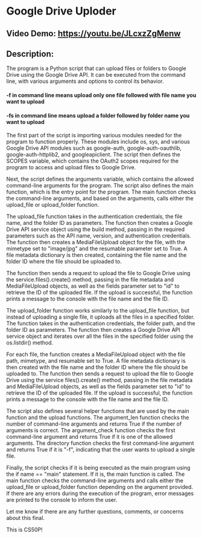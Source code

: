 # Google Drive Uploder
## Video Demo:  https://youtu.be/JLcxzZgMenw
## Description:
The program is a Python script that can upload files or folders to Google Drive using the Google Drive API. It can be executed from the command line, with
various arguments and options to control its behavior. 

#### -f in command line means upload only one file followed with file name you want to upload
#### -fs in command line means upload a folder followed by folder name you want to upload

The first part of the script is importing various modules needed for the program to function properly. These modules include os, sys, and various Google Drive
API modules such as google-auth, google-auth-oauthlib, google-auth-httplib2, and googleapiclient. The script then defines the SCOPES variable, which contains the
OAuth2 scopes required for the program to access and upload files to Google Drive.

Next, the script defines the arguments variable, which contains the allowed command-line arguments for the program. The script also defines the main function,
which is the entry point for the program. The main function checks the command-line arguments, and based on the arguments, calls either the upload_file or
upload_folder function.

The upload_file function takes in the authentication credentials, the file name, and the folder ID as parameters. The function then creates a Google Drive API
service object using the build method, passing in the required parameters such as the API name, version, and authentication credentials. The function then
creates a MediaFileUpload object for the file, with the mimetype set to "image/jpg" and the resumable parameter set to True. A file metadata dictionary is then
created, containing the file name and the folder ID where the file should be uploaded to.

The function then sends a request to upload the file to Google Drive using the service.files().create() method, passing in the file metadata and MediaFileUpload
objects, as well as the fields parameter set to "id" to retrieve the ID of the uploaded file. If the upload is successful, the function prints a message to the
console with the file name and the file ID.

The upload_folder function works similarly to the upload_file function, but instead of uploading a single file, it uploads all the files in a specified folder.
The function takes in the authentication credentials, the folder path, and the folder ID as parameters. The function then creates a Google Drive API service
object and iterates over all the files in the specified folder using the os.listdir() method.

For each file, the function creates a MediaFileUpload object with the file path, mimetype, and resumable set to True. A file metadata dictionary is then created
with the file name and the folder ID where the file should be uploaded to. The function then sends a request to upload the file to Google Drive using the service
files().create() method, passing in the file metadata and MediaFileUpload objects, as well as the fields parameter set to "id" to retrieve the ID of the uploaded
file. If the upload is successful, the function prints a message to the console with the file name and the file ID.

The script also defines several helper functions that are used by the main function and the upload functions. The argument_len function checks the number of
command-line arguments and returns True if the number of arguments is correct. The argument_check function checks the first command-line argument and returns
True if it is one of the allowed arguments. The directory function checks the first command-line argument and returns True if it is "-f", indicating that the
user wants to upload a single file.

Finally, the script checks if it is being executed as the main program using the if name == "main" statement. If it is, the main function is called. The main
function checks the command-line arguments and calls either the upload_file or upload_folder function depending on the argument provided. If there are any errors
during the execution of the program, error messages are printed to the console to inform the user.

Let me know if there are any further questions, comments, or concerns about this final.

This is CS50P!

